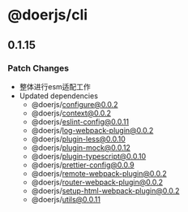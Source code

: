 # @doerjs/cli

## 0.1.15

### Patch Changes

- 整体进行esm适配工作
- Updated dependencies
  - @doerjs/configure@0.0.2
  - @doerjs/context@0.0.2
  - @doerjs/eslint-config@0.0.11
  - @doerjs/log-webpack-plugin@0.0.2
  - @doerjs/plugin-less@0.0.10
  - @doerjs/plugin-mock@0.0.12
  - @doerjs/plugin-typescript@0.0.10
  - @doerjs/prettier-config@0.0.9
  - @doerjs/remote-webpack-plugin@0.0.2
  - @doerjs/router-webpack-plugin@0.0.2
  - @doerjs/setup-html-webpack-plugin@0.0.2
  - @doerjs/utils@0.0.11
